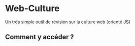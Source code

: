 # Web-Culture
Un très simple outil de révision sur la culture web (orienté JS)

## Comment y accéder ? 

